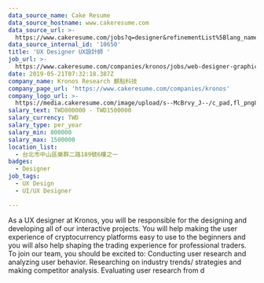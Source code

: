 ```yaml
---
data_source_name: Cake Resume
data_source_hostname: www.cakeresume.com
data_source_url: >-
  https://www.cakeresume.com/jobs?q=designer&refinementList%5Blang_name%5D%5B0%5D=English&refinementList%5Bsalary_type%5D=per_year
data_source_internal_id: '10650'
title: 'UX Designer UX設計師 '
job_url: >-
  https://www.cakeresume.com/companies/kronos/jobs/web-designer-graphic-designer-ui-ux
date: 2019-05-21T07:32:18.387Z
company_name: Kronos Research 麒點科技
company_page_url: 'https://www.cakeresume.com/companies/kronos'
company_logo_url: >-
  https://media.cakeresume.com/image/upload/s--McBrvy_J--/c_pad,fl_png8,h_200,w_200/v1578283593/oah25nx6qnylshhzlpzk.png
salary_text: TWD800000 - TWD1500000
salary_currency: TWD
salary_type: per_year
salary_min: 800000
salary_max: 1500000
location_list:
  - 台北市中山區樂群二路189號6樓之一
badges:
  - Designer
job_tags:
  - UX Design
  - UI/UX Designer

---
```


As a UX designer at Kronos, you will be responsible for the designing and developing all of our interactive projects. You will help making the user experience of cryptocurrency platforms easy to use to the beginners and you will also help shaping the trading experience for professional traders. To join our team, you should be excited to: Conducting user research and analyzing user behavior. Researching on industry trends/ strategies and making competitor analysis. Evaluating user research from d